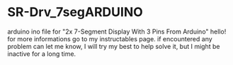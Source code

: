 # SR-Drv_7segARDUINO
arduino ino file for "2x 7-Segment Display With 3 Pins From Arduino"
hello!
for more informations go to my instructables page. 
if encountered any problem can let me know, 
I will try my best to help solve it, but I might be inactive for a long time.
